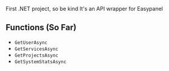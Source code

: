 First .NET project, so be kind
It's an API wrapper for Easypanel

## Functions (So Far)
- `GetUserAsync`
- `GetServicesAsync`
- `GetProjectsAsync`
- `GetSystemStatsAsync`

 
